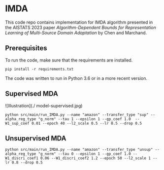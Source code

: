# IMDA

This code repo contains implementation for IMDA algorithm presented in the AISTATS 2023 paper
*Algorithm-Dependent Bounds for Representation Learning of Multi-Source Domain Adaptation* by Chen and Marchand.



## Prerequisites

To run the code, make sure that the requirements are installed.

```
pip install -r requirements.txt
```

The code was written to run in Python 3.6 or in a more recent version.

## Supervised MDA 
![Illustration](./ model-supervised.jpg)


```
python src/main/run_IMDA.py --name "amazon" --transfer_type "sup" --alpha_reg_type "g_norm" --tau 1 --epsilon 1 --gp_coef 1.0  --W1_sup_coef 0.01 --epoch 40 --l2_scale 0.5 --lr 0.5 --drop 0.5
```


## Unsupervised MDA

```
python src/main/run_IMDA.py --name "amazon" --transfer_type "unsup" --alpha_reg_type "g_norm" --tau 0 --epsilon 1 --gp_coef 1.0 --W1_discri_coef1 0.06 --W1_discri_coef2 1.2 --epoch 50 --l2_scale 1 --lr 0.8 --drop 0.5
```



